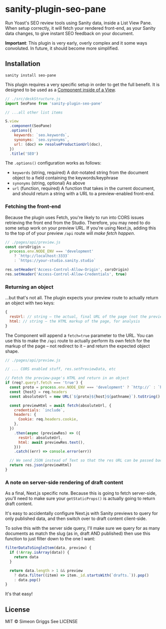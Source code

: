 # sanity-plugin-seo-pane

Run Yoast's SEO review tools using Sanity data, inside a List View Pane. When setup correctly, it will fetch your rendered front-end, as your Sanity data changes, to give instant SEO feedback on your document.

**Important**: This plugin is very early, overly complex and it some ways convoluted. In future, it should become more simplified.

## Installation

```
sanity install seo-pane
```

This plugin requires a very specific setup in order to get the full benefit. It is designed to be used as a [Component inside of a View](https://www.sanity.io/docs/structure-builder-reference#c0c8284844b7).

```js
// ./src/deskStructure.js
import SeoPane from 'sanity-plugin-seo-pane'

// ...all other list items

S.view
  .component(SeoPane)
  .options({
    keywords: `seo.keywords`,
    synonyms: `seo.synonyms`,
    url: (doc) => resolveProductionUrl(doc),
  })
  .title('SEO')
```

The `.options()` configuration works as follows:

- `keywords` (string, required) A dot-notated string from the document object to a field containing the keywords/keyphrase
- `synonyms` (string, optional) As above
- `url` (function, required) A function that takes in the current document, and should return a string with a URL to a preview-enabled front-end.

### Fetching the front-end

Because the plugin uses Fetch, you're likely to run into CORS issues retrieving the front end from the Studio. Therefore, you may need to do some setup work on your preview URL. If you're using Next.js, adding this to the top of of your preview `/api` route will _make fetch happen_.

```js
// ./pages/api/preview.js
const corsOrigin =
  process.env.NODE_ENV === 'development'
    ? `http://localhost:3333`
    : `https://your-studio.sanity.studio`

res.setHeader('Access-Control-Allow-Origin', corsOrigin)
res.setHeader('Access-Control-Allow-Credentials', true)
```

### Returning an object

...but that's not all. The plugin expects your preview route to actually return an object with two keys:

```js
{
  resUrl: // string – the actual, final URL of the page (not the preview route you used to fetch it)
  html: // string – the HTML markup of the page, for analysis
}
```

The Component will append a `fetch=true` parameter to the URL. You can use this to make the `/api` route to actually perform its own fetch for the markup of the page – not redirect to it – and return the expected object shape.

```js
// ./pages/api/preview.js

// ... CORS enabled stuff, res.setPreviewData, etc

// Fetch the preview-page's HTML and return in an object
if (req?.query?.fetch === 'true') {
  const proto = process.env.NODE_ENV === 'development' ? `http://` : `https://`
  const {host} = req.headers
  const absoluteUrl = new URL(`${proto}${host}${pathname}`).toString()

  const previewHtml = await fetch(absoluteUrl, {
    credentials: `include`,
    headers: {
      Cookie: req.headers.cookie,
    },
  })
    .then(async (previewRes) => ({
      resUrl: absoluteUrl,
      html: await previewRes.text(),
    }))
    .catch((err) => console.error(err))

  // We send JSON instead of Text so that the res URL can be passed back
  return res.json(previewHtml)
}
```

### A note on server-side rendering of draft content

As a final, Next.js specific note. Because this is going to fetch server-side, you'll need to make sure your `getStaticProps()` is actually going to return draft content.

It's easy to accidentally configure Next.js with Sanity previews to query for only published data, and then switch over to draft content client-side.

To solve this with the server side query, I'll make sure we query for as many documents as match the slug (as in, draft AND published) then use this function to just filter down to the one I want:

```js
filterDataToSingleItem(data, preview) {
  if (!Array.isArray(data)) {
    return data
  }

  return data.length > 1 && preview
    ? data.filter((item) => item._id.startsWith(`drafts.`)).pop()
    : data.pop()
}
```

It's that easy!

## License

MIT © Simeon Griggs
See LICENSE
